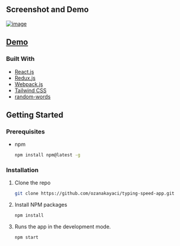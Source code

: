 ## Screenshot and Demo

[![image](https://user-images.githubusercontent.com/73409300/172443461-4ca2070c-b162-4956-a493-a9378bf4b819.png)](https://type-speed-app.surge.sh/)

## [Demo](https://type-speed-app.surge.sh/)

### Built With

- [React.js](https://reactjs.org/)
- [Redux.js](https://redux.js.org/)
- [Webpack.js](https://webpack.js.org/)
- [Tailwind CSS](https://tailwindcss.com/)
- [random-words](https://www.npmjs.com/package/random-words)

## Getting Started

### Prerequisites

- npm
  ```sh
  npm install npm@latest -g
  ```

### Installation

1. Clone the repo
   ```sh
   git clone https://github.com/ozanakayaci/typing-speed-app.git
   ```
2. Install NPM packages
   ```sh
   npm install
   ```
3. Runs the app in the development mode.

   ```sh
   npm start
   ```
